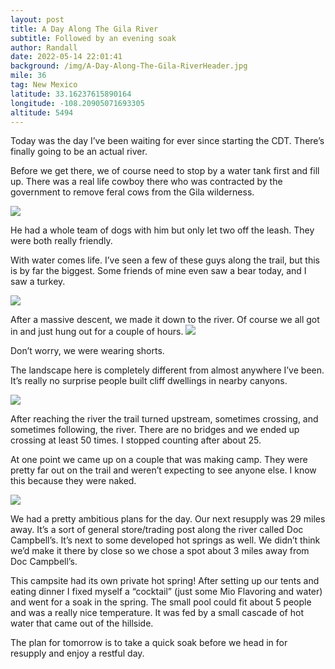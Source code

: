 ```yaml
---
layout: post
title: A Day Along The Gila River
subtitle: Followed by an evening soak
author: Randall
date: 2022-05-14 22:01:41
background: /img/A-Day-Along-The-Gila-RiverHeader.jpg
mile: 36
tag: New Mexico
latitude: 33.16237615890164
longitude: -108.20905071693305
altitude: 5494
---
```

Today was the day I’ve been waiting for ever since starting the CDT. There’s finally going to be an actual river.

Before we get there, we of course need to stop by a water tank first and fill up. There was a real life cowboy there who was contracted by the government to remove feral cows from the Gila wilderness.

<img src="/img/A Day Along The Gila River0.jpg" class="img-fluid">

He had a whole team of dogs with him but only let two off the leash. They were both really friendly.

With water comes life. I’ve seen a few of these guys along the trail, but this is by far the biggest. Some friends of mine even saw a bear today, and I saw a turkey.

<img src="/img/A Day Along The Gila River1.jpg" class="img-fluid">

After a massive descent, we made it down to the river. Of course we all got in and just hung out for a couple of hours.
<img src="/img/A Day Along The Gila River2.jpg" class="img-fluid">

Don’t worry, we were wearing shorts.

The landscape here is completely different from almost anywhere I’ve been. It’s really no surprise people built cliff dwellings in nearby canyons.

<img src="/img/A Day Along The Gila River3.jpg" class="img-fluid">

After reaching the river the trail turned upstream, sometimes crossing, and sometimes following, the river. There are no bridges and we ended up crossing at least 50 times. I stopped counting after about 25.

At one point we came up on a couple that was making camp. They were pretty far out on the trail and weren’t expecting to see anyone else. I know this because they were naked.

<img src="/img/A Day Along The Gila River4.jpg" class="img-fluid">

We had a pretty ambitious plans for the day. Our next resupply was 29 miles away. It’s a sort of general store/trading post along the river called Doc Campbell’s. It’s next to some developed hot springs as well. We didn’t think we’d make it there by close so we chose a spot about 3 miles away from Doc Campbell’s.

This campsite had its own private hot spring! After setting up our tents and eating dinner I fixed myself a “cocktail” (just some Mio Flavoring and water) and went for a soak in the spring. The small pool could fit about 5 people and was a really nice temperature. It was fed by a small cascade of hot water that came out of the hillside.

The plan for tomorrow is to take a quick soak before we head in for resupply and enjoy a restful day.